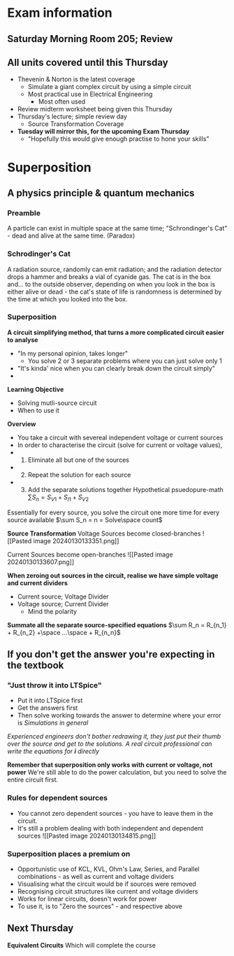 # Exam information
## Saturday Morning Room 205; Review
## All units covered until this Thursday
- Thevenin & Norton is the latest coverage
	- Simulate a giant complex circuit by using a simple circuit
	- Most practical use in Electrical Engineering
		- Most often used
- Review midterm worksheet being given this Thursday
- Thursday's lecture; simple review day
	- Source Transformation Coverage
- **Tuesday will mirror this, for the upcoming Exam Thursday**
	- "Hopefully this would give enough practise to hone your skills"

# Superposition
## A physics principle & quantum mechanics
### Preamble
A particle can exist in multiple space at the same time; "Schrondinger's Cat" - dead and alive at the same time. (Paradox)

### Schrodinger's Cat
A radiation source, randomly can emit radiation; and the radiation detector drops a hammer and breaks a vial of cyanide gas. The cat is in the box and... to the outside observer, depending on when you look in the box is either alive or dead - the cat's state of life is randomness is determined by the time at which you looked into the box.

### Superposition
**A circuit simplifying method, that turns a more complicated circuit easier to analyse**
- "In my personal opinion, takes longer"
	- You solve 2 or 3 separate problems where you can just solve only 1
- "It's kinda' nice when you can clearly break down the circuit simply"
- 
**Learning Objective**
- Solving mutli-source circuit
- When to use it

**Overview**
- You take a circuit with severeal independent voltage or current sources
- In order to characterise the circuit (solve for current or voltage values),
- 1) Eliminate all but one of the sources
- 2) Repeat the solution for each source
- 3) Add the separate solutions together
Hypothetical psuedopure-math
$\sum S_n = S_{V1} + S_{I1}  + S_{V2}$

Essentially for every source, you solve the circuit one more time for every source available
$\sum S_n = n = Solve\space count$

**Source Transformation**
Voltage Sources become closed-branches
![[Pasted image 20240130133351.png]]

Current Sources become open-branches
![[Pasted image 20240130133607.png]]

**When zeroing out sources in the circuit, realise we have simple voltage and current dividers**
- Current source; Voltage Divider
- Voltage source; Current Divider
	- Mind the polarity

**Summate all the separate source-specified equations**
$\sum R_n = R_{n_1} + R_{n_2} +\space ...\space + R_{n_n}$

## If you don't get the answer you're expecting in the textbook
### "Just throw it into LTSpice"
- Put it into LTSpice first
- Get the answers first
- Then solve working towards the answer to determine where your error is
*Simulations in general*

*Experienced engineers don't bother redrawing it, they just put their thumb over the source and get to the solutions.*
*A real circuit professional can write the equations for **i** directly*

**Remember that superposition only works with current or voltage, not power**
We're still able to do the power calculation, but you need to solve the entire circuit first.

### Rules for dependent sources
- You cannot zero dependent sources - you have to leave them in the circuit.
- It's still a problem dealing with both independent and dependent sources
![[Pasted image 20240130134815.png]]

### Superposition places a premium on
- Opportunistic use of KCL, KVL, Ohm's Law, Series, and Parallel combinations - as well as current and voltage dividers
- Visualising what the circuit would be if sources were removed
- Recognising circuit structures like current and voltage dividers
- Works for linear circuits, doesn't work for power
- To use it, is to "Zero the sources" - and respective above

## Next Thursday
**Equivalent Circuits**
Which will complete the course